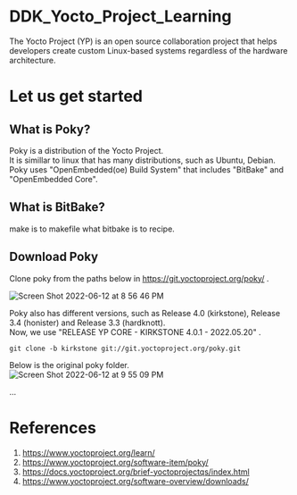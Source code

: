 # DDK_Yocto_Project_Learning
The Yocto Project (YP) is an open source collaboration project that helps developers create custom Linux-based systems regardless of the hardware architecture.

# Let us get started

## What is Poky?
Poky is a distribution of the Yocto Project.</br>
It is simillar to linux that has many distributions, such as Ubuntu, Debian. </br>
Poky uses "OpenEmbedded(oe) Build System" that includes "BitBake" and "OpenEmbedded Core". </br>

## What is BitBake?
make is to makefile what bitbake is to recipe. </br>

## Download Poky
Clone poky from the paths below in https://git.yoctoproject.org/poky/ . </br>

![Screen Shot 2022-06-12 at 8 56 46 PM](https://user-images.githubusercontent.com/67073582/173234328-8912380c-743b-4a31-8814-5de7b844441f.png) </br>

Poky also has different versions, such as Release 4.0 (kirkstone), Release 3.4 (honister) and Release 3.3 (hardknott). </br>
Now, we use "RELEASE YP CORE - KIRKSTONE 4.0.1 - 2022.05.20" . </br>
```git
git clone -b kirkstone git://git.yoctoproject.org/poky.git
```

Below is the original poky folder. </br>
![Screen Shot 2022-06-12 at 9 55 09 PM](https://user-images.githubusercontent.com/67073582/173236667-ab4032fa-6053-4a67-a886-63299ee1aee9.png)

... </br>

# References
1. https://www.yoctoproject.org/learn/
2. https://www.yoctoproject.org/software-item/poky/
3. https://docs.yoctoproject.org/brief-yoctoprojectqs/index.html
4. https://www.yoctoproject.org/software-overview/downloads/

